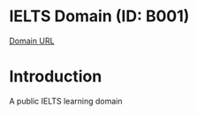 # IELTS Domain (ID: B001)
[Domain URL](https://ejunz.com/d/B001/)

# Introduction
A public IELTS learning domain
